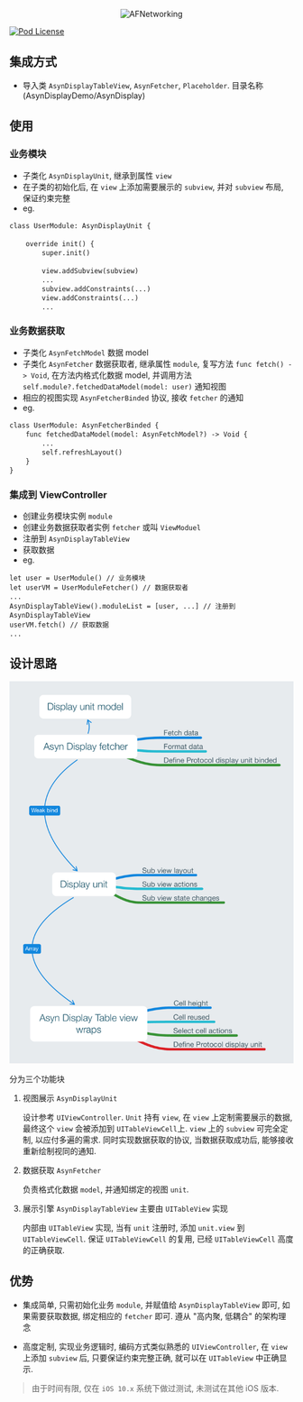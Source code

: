 <p align="center" >
  <img src="https://raw.github.com/AFNetworking/AFNetworking/assets/afnetworking-logo.png" alt="AFNetworking" title="AFNetworking">
</p>

[![Pod License](http://img.shields.io/cocoapods/l/SDWebImage.svg?style=flat)](https://www.apache.org/licenses/LICENSE-2.0.html)

## 集成方式

- 导入类 `AsynDisplayTableView`, `AsynFetcher`, `Placeholder`. 目录名称(AsynDisplayDemo/AsynDisplay)

## 使用

### 业务模块
- 子类化 `AsynDisplayUnit`, 继承到属性 `view`
- 在子类的初始化后, 在 `view` 上添加需要展示的 `subview`, 并对 `subview` 布局, 保证约束完整
- eg.
```
class UserModule: AsynDisplayUnit {
    
    override init() {
        super.init()
        
        view.addSubview(subview)
        ...
        subview.addConstraints(...)
        view.addConstraints(...)
        ...
```

### 业务数据获取
- 子类化 `AsynFetchModel` 数据 model 
- 子类化 `AsynFetcher` 数据获取者, 继承属性 `module`, 复写方法 `func fetch() -> Void`, 在方法内格式化数据 model, 并调用方法 `self.module?.fetchedDataModel(model: user)` 通知视图
- 相应的视图实现 `AsynFetcherBinded` 协议, 接收 `fetcher` 的通知
- eg.
```
class UserModule: AsynFetcherBinded {
	func fetchedDataModel(model: AsynFetchModel?) -> Void {
		...
		self.refreshLayout()
	}
}
```

### 集成到 ViewController
- 创建业务模块实例 `module`
- 创建业务数据获取者实例 `fetcher` 或叫 `ViewModuel`
- 注册到 `AsynDisplayTableView`
- 获取数据
- eg.
```
let user = UserModule() // 业务模块
let userVM = UserModuleFetcher() // 数据获取者
...
AsynDisplayTableView().moduleList = [user, ...] // 注册到 AsynDisplayTableView
userVM.fetch() // 获取数据
...
```

## 设计思路

<p align="center" >
  <img src="https://github.com/loohawe/AsynDisplayDemo/blob/master/design_structure.pdf" alt="AsynDisplayDemo" title="AsynDisplayDemo">
</p>

分为三个功能块
1. 视图展示 `AsynDisplayUnit`

	设计参考 `UIViewController`. `Unit` 持有 `view`, 在 `view` 上定制需要展示的数据, 最终这个 `view` 会被添加到 `UITableViewCell`上. `view` 上的 `subview` 可完全定制, 以应付多遍的需求. 同时实现数据获取的协议, 当数据获取成功后, 能够接收重新绘制视同的通知.

2. 数据获取 `AsynFetcher`
	
	负责格式化数据 `model`, 并通知绑定的视图 `unit`.

3. 展示引擎 `AsynDisplayTableView` 主要由 `UITableView` 实现
	
	内部由 `UITableView` 实现, 当有 `unit` 注册时, 添加 `unit.view` 到 `UITableViewCell`. 保证 `UITableViewCell` 的复用, 已经 `UITableViewCell` 高度的正确获取.

## 优势

- 集成简单, 只需初始化业务 `module`, 并赋值给 `AsynDisplayTableView` 即可, 如果需要获取数据, 绑定相应的 `fetcher` 即可. 遵从 "高内聚, 低耦合" 的架构理念

- 高度定制, 实现业务逻辑时, 编码方式类似熟悉的 `UIViewController`, 在 `view`上添加 `subview` 后, 只要保证约束完整正确, 就可以在 `UITableView` 中正确显示.

> 由于时间有限, 仅在 `iOS 10.x` 系统下做过测试, 未测试在其他 iOS 版本. 
